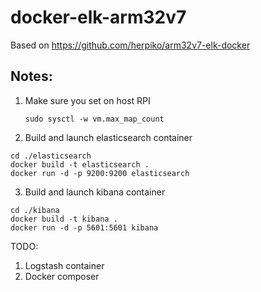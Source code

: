 # docker-elk-arm32v7

Based on https://github.com/herpiko/arm32v7-elk-docker

## Notes: 
1. Make sure you set on host RPI
    ```
    sudo sysctl -w vm.max_map_count
    ```

2. Build and launch elasticsearch container
```
cd ./elasticsearch
docker build -t elasticsearch .
docker run -d -p 9200:9200 elasticsearch
```

3. Build and launch kibana container
```
cd ./kibana
docker build -t kibana .
docker run -d -p 5601:5601 kibana
```

TODO:
1. Logstash container
2. Docker composer